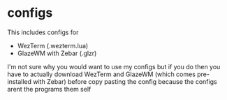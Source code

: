 # configs

This includes configs for 
- WezTerm (\.wezterm.lua)
- GlazeWM with Zebar (\.glzr\)

I'm not sure why you would want to use my configs but if you do then you have to actually download WezTerm and GlazeWM (which comes pre-installed with Zebar) before copy pasting the config because the configs arent the programs them self
